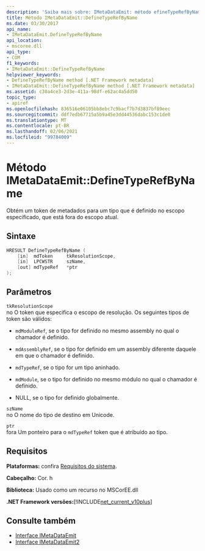 ```yaml
---
description: 'Saiba mais sobre: IMetaDataEmit: método efineTypeRefByName de:D'
title: Método IMetaDataEmit::DefineTypeRefByName
ms.date: 03/30/2017
api_name:
- IMetaDataEmit.DefineTypeRefByName
api_location:
- mscoree.dll
api_type:
- COM
f1_keywords:
- IMetaDataEmit::DefineTypeRefByName
helpviewer_keywords:
- DefineTypeRefByName method [.NET Framework metadata]
- IMetaDataEmit::DefineTypeRefByName method [.NET Framework metadata]
ms.assetid: c30a4ce3-2d3e-411a-98df-e62ac4a5dd50
topic_type:
- apiref
ms.openlocfilehash: 836516e06105bb8ebc7c9bacf7b7d3837bf89eec
ms.sourcegitcommit: ddf7edb67715a5b9a45e3dd44536dabc153c1de0
ms.translationtype: MT
ms.contentlocale: pt-BR
ms.lasthandoff: 02/06/2021
ms.locfileid: "99784009"
---
```

# <a name="imetadataemitdefinetyperefbyname-method"></a>Método IMetaDataEmit::DefineTypeRefByName

Obtém um token de metadados para um tipo que é definido no escopo especificado, que está fora do escopo atual.  
  
## <a name="syntax"></a>Sintaxe  
  
```cpp  
HRESULT DefineTypeRefByName (
    [in]  mdToken     tkResolutionScope,
    [in]  LPCWSTR     szName,
    [out] mdTypeRef   *ptr
);  
```  
  
## <a name="parameters"></a>Parâmetros  

 `tkResolutionScope`  
 no O token que especifica o escopo de resolução. Os seguintes tipos de token são válidos:  
  
- `mdModuleRef`, se o tipo for definido no mesmo assembly no qual o chamador é definido.  
  
- `mdAssemblyRef`, se o tipo for definido em um assembly diferente daquele em que o chamador é definido.  
  
- `mdTypeRef`, se o tipo for um tipo aninhado.  
  
- `mdModule`, se o tipo for definido no mesmo módulo no qual o chamador é definido.  
  
- NULL, se o tipo for definido globalmente.  
  
 `szName`  
 no O nome do tipo de destino em Unicode.  
  
 `ptr`  
 fora Um ponteiro para o `mdTypeRef` token que é atribuído ao tipo.  
  
## <a name="requirements"></a>Requisitos  

 **Plataformas:** confira [Requisitos do sistema](../../get-started/system-requirements.md).  
  
 **Cabeçalho:** Cor. h  
  
 **Biblioteca:** Usado como um recurso no MSCorEE.dll  
  
 **.NET Framework versões:**[!INCLUDE[net_current_v10plus](../../../../includes/net-current-v10plus-md.md)]  
  
## <a name="see-also"></a>Consulte também

- [Interface IMetaDataEmit](imetadataemit-interface.md)
- [Interface IMetaDataEmit2](imetadataemit2-interface.md)
